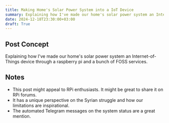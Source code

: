 ```yaml
---
title: Making Home's Solar Power System into a IoT Device
summary: Explaining how I've made our home's solar power system an Internet-of-Things device through a raspberry pi and a bunch of FOSS services.
date: 2024-12-18T23:30:00+03:00
draft: True
---
```


## Post Concept

Explaining how I've made our home's solar power system an Internet-of-Things device through a raspberry pi and a bunch of FOSS services.

## Notes

- This post might appeal to RPi enthusiasts. It might be great to share it on RPi forums.
- It has a unique perspective on the Syrian struggle and how our limitations are inspirational.
- The automated Telegram messages on the system status are a great mention.
